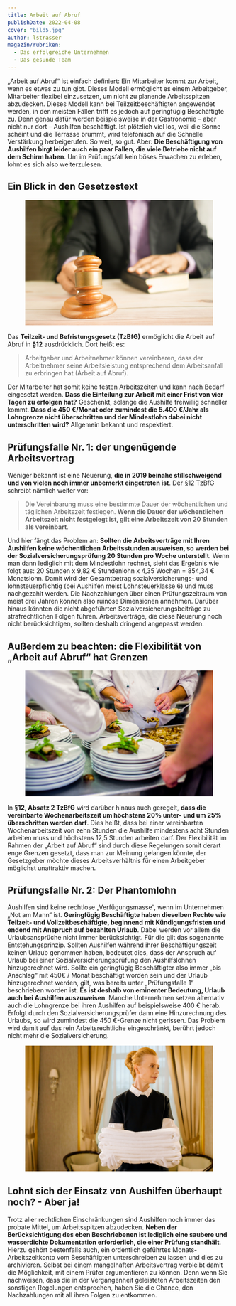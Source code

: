 ```yaml
---
title: Arbeit auf Abruf
publishDate: 2022-04-08
cover: "bild5.jpg"
author: lstrasser
magazin/rubriken:
  - Das erfolgreiche Unternehmen
  - Das gesunde Team
---
```


„Arbeit auf Abruf“ ist einfach definiert: Ein Mitarbeiter kommt zur Arbeit, wenn es etwas zu tun gibt. Dieses Modell
ermöglicht es einem Arbeitgeber, Mitarbeiter flexibel einzusetzen, um nicht zu planende Arbeitsspitzen abzudecken.
Dieses Modell kann bei Teilzeitbeschäftigten angewendet werden, in den meisten Fällen trifft es jedoch auf geringfügig
Beschäftigte zu. Denn genau dafür werden beispielsweise in der Gastronomie – aber nicht nur dort – Aushilfen
beschäftigt. Ist plötzlich viel los, weil die Sonne scheint und die Terrasse brummt, wird telefonisch auf die Schnelle
Verstärkung herbeigerufen. So weit, so gut. Aber: **Die Beschäftigung von Aushilfen birgt leider auch ein paar Fallen, die
viele Betriebe nicht auf dem Schirm haben**. Um im Prüfungsfall kein böses Erwachen zu erleben, lohnt es sich also
weiterzulesen.

## Ein Blick in den Gesetzestext

<figure caption="" class="float right">
<img src="bild1.jpg" />
</figure>

Das **Teilzeit- und Befristungsgesetz (TzBfG)** ermöglicht die Arbeit auf Abruf in **§12** ausdrücklich. Dort heißt es:

> Arbeitgeber und Arbeitnehmer können vereinbaren, dass der Arbeitnehmer seine Arbeitsleistung entsprechend dem
> Arbeitsanfall zu erbringen hat (Arbeit auf Abruf).

Der Mitarbeiter hat somit keine festen Arbeitszeiten und kann nach Bedarf eingesetzt werden. **Dass die Einteilung zur
Arbeit mit einer Frist von vier Tagen zu erfolgen hat?** Geschenkt, solange die Aushilfe freiwillig schneller kommt.
**Dass die 450 €/Monat oder zumindest die 5.400 €/Jahr als Lohngrenze nicht überschritten und der Mindestlohn dabei
nicht unterschritten wird?** Allgemein bekannt und respektiert.

## Prüfungsfalle Nr. 1: der ungenügende Arbeitsvertrag

Weniger bekannt ist eine Neuerung, **die in 2019 beinahe stillschweigend und von vielen noch immer unbemerkt eingetreten
ist**. Der §12 TzBfG schreibt nämlich weiter vor:

> Die Vereinbarung muss eine bestimmte Dauer der wöchentlichen und täglichen Arbeitszeit festlegen. **Wenn die Dauer der
> wöchentlichen Arbeitszeit nicht festgelegt ist, gilt eine Arbeitszeit von 20 Stunden als vereinbart**.

Und hier fängt das Problem an: **Sollten die Arbeitsverträge mit Ihren Aushilfen keine wöchentlichen Arbeitsstunden
ausweisen, so werden bei der Sozialversicherungsprüfung 20 Stunden pro Woche unterstellt**. Wenn man dann lediglich mit
dem Mindestlohn rechnet, sieht das Ergebnis wie folgt aus: 20 Stunden x 9,82 € Stundenlohn x 4,35 Wochen = 854,34 €
Monatslohn. Damit wird der Gesamtbetrag sozialversicherungs- und lohnsteuerpflichtig (bei Aushilfen meist
Lohnsteuerklasse 6) und muss nachgezahlt werden. Die Nachzahlungen über einen Prüfungszeitraum von meist drei Jahren
können also ruinöse Dimensionen annehmen. Darüber hinaus könnten die nicht abgeführten Sozialversicherungsbeiträge zu
strafrechtlichen Folgen führen. Arbeitsverträge, die diese Neuerung noch nicht berücksichtigen, sollten deshalb dringend
angepasst werden.

## Außerdem zu beachten: die Flexibilität von „Arbeit auf Abruf“ hat Grenzen

<figure caption="" class="float left">
<img src="bild3.jpg" />
</figure>

In **§12, Absatz 2 TzBfG** wird darüber hinaus auch geregelt, **dass die vereinbarte Wochenarbeitszeit um höchstens 20%
unter- und um 25% überschritten werden darf**. Dies heißt, dass bei einer vereinbarten Wochenarbeitszeit von zehn
Stunden die Aushilfe mindestens acht Stunden arbeiten muss und höchstens 12,5 Stunden arbeiten darf. Der Flexibilität im
Rahmen der „Arbeit auf Abruf“ sind durch diese Regelungen somit derart enge Grenzen gesetzt, dass man zur Meinung
gelangen könnte, der Gesetzgeber möchte dieses Arbeitsverhältnis für einen Arbeitgeber möglichst unattraktiv machen.

## Prüfungsfalle Nr. 2: Der Phantomlohn

Aushilfen sind keine rechtlose „Verfügungsmasse“, wenn im Unternehmen „Not am Mann“ ist. **Geringfügig Beschäftigte haben
dieselben Rechte wie Teilzeit- und Vollzeitbeschäftigte, beginnend mit Kündigungsfristen und endend mit Anspruch auf
bezahlten Urlaub**. Dabei werden vor allem die Urlaubsansprüche nicht immer berücksichtigt. Für die gilt das sogenannte
Entstehungsprinzip. Sollten Aushilfen während ihrer Beschäftigungszeit keinen Urlaub genommen haben, bedeutet dies, dass
der Anspruch auf Urlaub bei einer Sozialversicherungsprüfung den Aushilfslöhnen hinzugerechnet wird. Sollte ein
geringfügig Beschäftigter also immer „bis Anschlag“ mit 450€ / Monat beschäftigt worden sein und der Urlaub
hinzugerechnet werden, gilt, was bereits unter „Prüfungsfalle 1“ beschrieben worden ist. **Es ist deshalb von eminenter
Bedeutung, Urlaub auch bei Aushilfen auszuweisen**. Manche Unternehmen setzen alternativ auch die Lohngrenze bei ihren
Aushilfen auf beispielsweise 400 € herab. Erfolgt durch den Sozialversicherungsprüfer dann eine Hinzurechnung des
Urlaubs, so wird zumindest die 450 €-Grenze nicht gerissen. Das Problem wird damit auf das rein Arbeitsrechtliche
eingeschränkt, berührt jedoch nicht mehr die Sozialversicherung.

<figure caption="">
<img src="bild4.jpg" />
</figure>

## Lohnt sich der Einsatz von Aushilfen überhaupt noch? - Aber ja!

Trotz aller rechtlichen Einschränkungen sind Aushilfen noch immer das probate Mittel, um Arbeitsspitzen abzudecken.
**Neben der Berücksichtigung des eben Beschriebenen ist lediglich eine saubere und wasserdichte Dokumentation
erforderlich, die einer Prüfung standhält**. Hierzu gehört bestenfalls auch, ein ordentlich geführtes
Monats-Arbeitszeitkonto vom Beschäftigten unterschreiben zu lassen und dies zu archivieren. Selbst bei einem
mangelhaften Arbeitsvertrag verbleibt damit die Möglichkeit, mit einem Prüfer argumentieren zu können. Denn wenn Sie
nachweisen, dass die in der Vergangenheit geleisteten Arbeitszeiten den sonstigen Regelungen entsprechen, haben Sie die
Chance, den Nachzahlungen mit all ihren Folgen zu entkommen.
